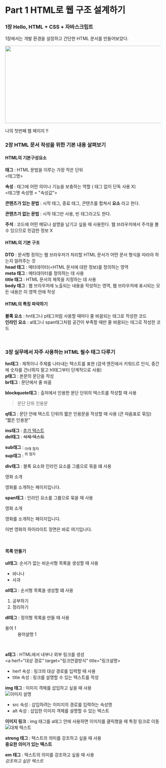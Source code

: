 
# Part 1 HTML로 웹 구조 설계하기    
   
### 1장 Hello, HTML + CSS + 자바스크립트   
   
   
1장에서는 개발 환경을 설정하고 간단한 HTML 문서를 만들어보았다.    
   
   
<img src="https://github.com/hyunjung2222/HTML-CSS-JS/assets/115084123/376b552d-ced9-4adb-8101-4cddce0ad5e2" width="600" height="250"/>    
    
<br>   
<!DOCTYPE html>
<html lang="ko">
    <head>
        <meta charset="UTF-8">
        <meta http-equiv="X-UA-Compatible" content="IE=edge">
        <meta name="viewport" content="width=device-width, initial-scale=1.0">
        <title>My First Web Page!</title>
    </head>
    <body>
        <!-- 웹 페이지에 표시할 내용을 적습니다. -->
        <p>나의 첫번째 웹 페이지 !! </p>    
    </body>
</html>


### 2장 HTML 문서 작성을 위한 기본 내용 살펴보기    

#### HTML의 기본구성요소   
**태그** : HTML 문법을 이루는 가장 작은 단위   
<태그명>   
   
**속성** : 태그에 어떤 의미나 기능을 보충하는 역할 ( 태그 없이 단독 사용 X)   
<태그명 속성명 = "속성값">   
    
**콘텐츠가 있는 문법** : 시작 태그, 종료 태그, 콘텐츠를 합쳐서 **요소** 라고 한다. 
<title>My First Web Page!</title>   
   
**콘텐츠가 없는 문법** : 시작 태그만 사용, 빈 태그라고도 한다.   
   
**주석** : 코드에 어떤 메모나 설명을 남기고 싶을 때 사용한다. 웹 브라우저에서 주석을 볼 수 있으므로 민감한 정보 X   
<!-- 주석 내용 -->   
   
#### HTML의 기본 구조   
   
**DTD** : 문서형 정의는 웹 브라우저가 처리할 HTML 문서가 어떤 문서 형식을 따라야 하는지 알려주는 것   
**head 태그** : 메타데이터(=HTML 문서에 대한 정보)를 정의하는 영역   
**meta 태그** : 메타데이터를 정의하는 데 사용   
**title 태그** : HTML 문서의 제목을 지정하는 데 사용   
**body 태그** : 웹 브라우저에 노출되는 내용을 작성하는 영역, 웹 브라우저에 표시되는 모든 내용은 이 영역 안에 작성   
   
#### HTML의 특징 파악하기   
   
**블록 요소** : hn태그나 p태그처럼 사용할 때마다 줄 바꿈되는 태그로 작성한 코드   
**인라인 요소** : a태그나 span태그처럼 공간이 부족할 때만 줄 바꿈되는 태그로 작성한 코드   

<br>
 

### 3장 실무에서 자주 사용하는 HTML 필수 태그 다루기     
   
      
**hn태그** : 제목이나 주제를 나타내는 텍스트를 표현 (검색 엔진에서 키워드르 인식, 중간에 숫자를 건너뛰지 말고 h1태그부터 단계적으로 사용)   
**p태그** : 본문의 문단을 작성   
**br태그** : 문단에서 줄 바꿈   

**blockquote태그** : 출처에서 인용한 문단 단위의 텍스트를 작성할 때 사용   
<blockquote cite = "출처URL">문단 단위 인용문</blockquote>   

**q태그** : 문단 안에 텍스트 단위의 짧은 인용문을 작성할 때 사용 (큰 따옴표로 묶임)   
<q cite="출처URL">짧은 인용문</q>   

**ins태그** : <ins>추가 텍스트</ins>   
**del태그** : <del>삭제 텍스트</del>   

**sub태그** : <sub>아래 첨자</sub>   
**sup태그** : <sup>위 첨자</sup>   

**div태그** : 블록 요소와 인라인 요소를 그룹으로 묶을 떄 사용   

<div class="movie">
   <p>영화 소개</p>
   <p>영화를 소개하는 페이지입니다.</p>

**span태그** : 인라인 요소를 그룹으로 묶을 때 사용   
<div class="movie">
   <p>영화 소개</p>
   <p>영화를 소개하는 페이지입니다.</p>
   <p>이번 영화의 <span>하이라이트</span> 장면은 바로 여기입니다.</p>   

<br>   

#### 목록 만들기    
   
**ul태그**: 순서가 없는 비순서형 목록을 생성할 때 사용
<ul>
   <li>바나나</li>
   <li>사과</li>
</ul>

**ol태그** : 순서형 목록을 생성할 떄 사용
<ol>
   <li>공부하기</li>
   <li>정리하기</li>
</ol>   

**dl태그** : 정의형 목록을 만들 때 사용
<dl>
   <dt>용어 1 </dt>
   <dd>용어설명 1</dd>
</dl>
<br>  

**a태그** : HTML에서 내부나 외부 링크를 생성   
<a herf="대상 경로" target="링크연결방식" title="링크설명></a>   

* herf 속성 : 링크의 대상 경로를 입력할 때 사용
* title 속성 : 링크를 설명할 수 있는 텍스트를 작성

**img 태그** : 이미지 객체를 삽입하고 싶을 때 사용   
<img src="이미지 경로" alt="이미지 설명">   

* src 속성 : 삽입하려는 이미지의 경로를 입력하는 속성명
* alt 속성 : 삽입한 이미지 객체를 설명할 수 있는 텍스트


**이미지 링크** : img 태그를 a태그 안에 사용하면 이미지를 클릭했을 때 특정 링크로 이동   
<a herf = "대상 경로">
   <img src="이미지 경로" alt="대체 텍스트">
</a>


**strong 태그** : 텍스트의 의미를 강조하고 싶을 때 사용   
<strong>중요한 의미가 있는 텍스트</strong>   

**em 태그** : 텍스트의 의미를 강조하고 싶을 때 사용   
<em>강조하고 싶은 텍스트</em>   




